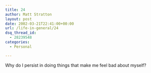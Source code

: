 ```yaml
---
title: 24
author: Matt Stratton
layout: post
date: 2002-03-21T22:41:00+00:00
url: /life-in-general/24
dsq_thread_id:
  - 28239548
categories:
  - Personal

---
```

Why do I persist in doing things that make me feel bad about myself?